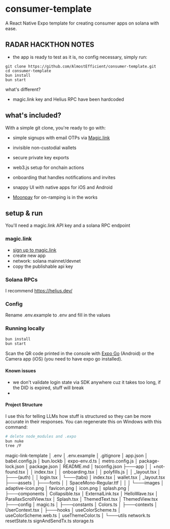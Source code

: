 # consumer-template
A React Native Expo template for creating consumer apps on solana with ease.

## RADAR HACKTHON NOTES
- the app is ready to test as it is, no config necessary, simply run:
```
git clone https://github.com/AlmostEfficient/consumer-template.git
cd consumer-template
bun install
bun start
```

what's different?
- magic.link key and Helius RPC have been hardcoded

## what's included?
With a simple git clone, you're ready to go with:  
- simple signups with email OTPs via [Magic.link](https://magic.link/)  
- invisible non-custodial wallets  
- secure private key exports  
- web3.js setup for onchain actions  
- onboarding that handles notifications and invites  
- snappy UI with native apps for iOS and Android  

- [Moonpay](https://www.moonpay.com/en-gb) for on-ramping is in the works

## setup & run
You'll need a magic.link API key and a solana RPC endpoint

### magic.link
- [sign up to magic.link](https://dashboard.magic.link/login?startWith=developer)
- create new app
- network: solana mainnet/devnet
- copy the publishable api key

### Solana RPCs
I recommend https://helius.dev/ 

### Config
Rename .env.example to .env and fill in the values

### Running locally
```bash
bun install
bun start
```
Scan the QR code printed in the console with [Expo Go](https://expo.dev/go) (Android) or the Camera app (iOS) (you need to have expo go installed). 

#### Known issues
- we don't validate login state via SDK anywhere cuz it takes too long, if the DID is expired, stuff will break
-

#### Project Structure
I use this for telling LLMs how stuff is structured so they can be more accurate in their responses. You can regenerate this on Windows with this command:
```bash
# delete node_modules and .expo
bun nuke
tree /F
```

magic-link-template
│   .env
│   .env.example
│   .gitignore
│   app.json
│   babel.config.js
│   bun.lockb
│   expo-env.d.ts
│   metro.config.js
│   package-lock.json
│   package.json
│   README.md
│   tsconfig.json
├───app
│   │   +not-found.tsx
│   │   index.tsx
│   │   onboarding.tsx
│   │   polyfills.js
│   │   _layout.tsx
│   ├───(auth)
│   │       login.tsx
│   └───(tabs)
│           index.tsx
│           wallet.tsx
│           _layout.tsx
├───assets
│   ├───fonts
│   │       SpaceMono-Regular.ttf
│   │
│   └───images
│           adaptive-icon.png
│           favicon.png
│           icon.png
│           splash.png
│
├───components
│     Collapsible.tsx
│     ExternalLink.tsx
│     HelloWave.tsx
│     ParallaxScrollView.tsx
│     Splash.tsx
│     ThemedText.tsx
│     ThemedView.tsx
├───config
│       magic.ts
│
├───constants
│       Colors.ts
│
├───contexts
│       UserContext.tsx
│
├───hooks
│       useColorScheme.ts
│       useColorScheme.web.ts
│       useThemeColor.ts
│
└───utils
        network.ts
        resetState.ts
        signAndSendTx.ts
        storage.ts

